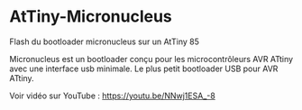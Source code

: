 # AtTiny-Micronucleus
Flash du bootloader micronucleus sur un AtTiny 85

Micronucleus est un bootloader conçu pour les microcontrôleurs AVR ATtiny avec une interface usb minimale. Le plus petit bootloader USB pour AVR ATtiny.

Voir vidéo sur YouTube : https://youtu.be/NNwj1ESA_-8
